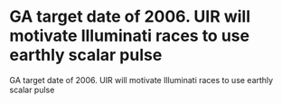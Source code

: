# GA target date of 2006. UIR will motivate Illuminati races to use earthly scalar pulse

GA target date of 2006. UIR will motivate Illuminati races to use earthly scalar pulse
